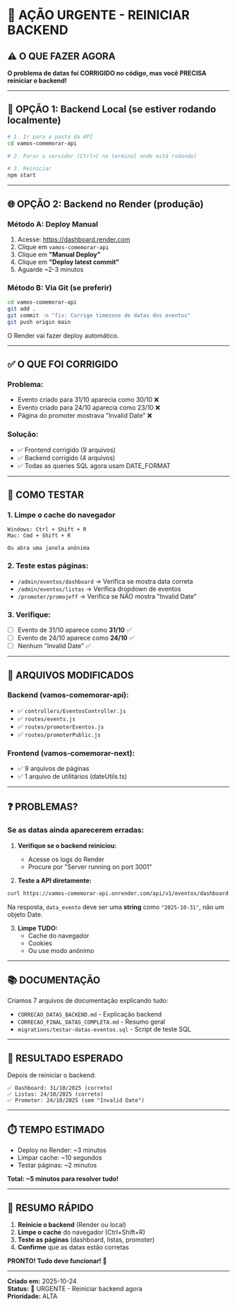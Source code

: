 # 🚨 AÇÃO URGENTE - REINICIAR BACKEND

## ⚠️ O QUE FAZER AGORA

**O problema de datas foi CORRIGIDO no código, mas você PRECISA reiniciar o backend!**

---

## 🔧 OPÇÃO 1: Backend Local (se estiver rodando localmente)

```bash
# 1. Ir para a pasta da API
cd vamos-comemorar-api

# 2. Parar o servidor (Ctrl+C no terminal onde está rodando)

# 3. Reiniciar
npm start
```

---

## 🌐 OPÇÃO 2: Backend no Render (produção)

### Método A: Deploy Manual
1. Acesse: https://dashboard.render.com
2. Clique em `vamos-comemorar-api`
3. Clique em **"Manual Deploy"**
4. Clique em **"Deploy latest commit"**
5. Aguarde ~2-3 minutos

### Método B: Via Git (se preferir)
```bash
cd vamos-comemorar-api
git add .
git commit -m "fix: Corrige timezone de datas dos eventos"
git push origin main
```

O Render vai fazer deploy automático.

---

## ✅ O QUE FOI CORRIGIDO

### Problema:
- Evento criado para 31/10 aparecia como 30/10 ❌
- Evento criado para 24/10 aparecia como 23/10 ❌
- Página do promoter mostrava "Invalid Date" ❌

### Solução:
- ✅ Frontend corrigido (9 arquivos)
- ✅ Backend corrigido (4 arquivos)
- ✅ Todas as queries SQL agora usam DATE_FORMAT

---

## 🧪 COMO TESTAR

### 1. Limpe o cache do navegador

```
Windows: Ctrl + Shift + R
Mac: Cmd + Shift + R

Ou abra uma janela anônima
```

### 2. Teste estas páginas:

- `/admin/eventos/dashboard` → Verifica se mostra data correta
- `/admin/eventos/listas` → Verifica dropdown de eventos
- `/promoter/promojeff` → Verifica se NÃO mostra "Invalid Date"

### 3. Verifique:

- [ ] Evento de 31/10 aparece como **31/10** ✅
- [ ] Evento de 24/10 aparece como **24/10** ✅
- [ ] Nenhum "Invalid Date" ✅

---

## 📁 ARQUIVOS MODIFICADOS

### Backend (vamos-comemorar-api):
- ✅ `controllers/EventosController.js`
- ✅ `routes/events.js`
- ✅ `routes/promoterEventos.js`
- ✅ `routes/promoterPublic.js`

### Frontend (vamos-comemorar-next):
- ✅ 9 arquivos de páginas
- ✅ 1 arquivo de utilitários (dateUtils.ts)

---

## ❓ PROBLEMAS?

### Se as datas ainda aparecerem erradas:

1. **Verifique se o backend reiniciou:**
   - Acesse os logs do Render
   - Procure por "Server running on port 3001"

2. **Teste a API diretamente:**
```bash
curl https://vamos-comemorar-api.onrender.com/api/v1/eventos/dashboard
```

Na resposta, `data_evento` deve ser uma **string** como `"2025-10-31"`, não um objeto Date.

3. **Limpe TUDO:**
   - Cache do navegador
   - Cookies
   - Ou use modo anônimo

---

## 📚 DOCUMENTAÇÃO

Criamos 7 arquivos de documentação explicando tudo:

- `CORRECAO_DATAS_BACKEND.md` - Explicação backend
- `CORRECAO_FINAL_DATAS_COMPLETA.md` - Resumo geral
- `migrations/testar-datas-eventos.sql` - Script de teste SQL

---

## 🎯 RESULTADO ESPERADO

Depois de reiniciar o backend:

```
✅ Dashboard: 31/10/2025 (correto)
✅ Listas: 24/10/2025 (correto)
✅ Promoter: 24/10/2025 (sem "Invalid Date")
```

---

## ⏱️ TEMPO ESTIMADO

- Deploy no Render: ~3 minutos
- Limpar cache: ~10 segundos
- Testar páginas: ~2 minutos

**Total: ~5 minutos para resolver tudo!**

---

## 🚀 RESUMO RÁPIDO

1. **Reinicie o backend** (Render ou local)
2. **Limpe o cache** do navegador (Ctrl+Shift+R)
3. **Teste as páginas** (dashboard, listas, promoter)
4. **Confirme** que as datas estão corretas

**PRONTO! Tudo deve funcionar! 🎉**

---

**Criado em:** 2025-10-24  
**Status:** 🔴 URGENTE - Reiniciar backend agora  
**Prioridade:** ALTA




